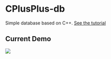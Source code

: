 # CPlusPlus-db
Simple database based on C++. [See the tutorial](https://cstack.github.io/db_tutorial/)

## Current Demo
![](https://i.imgur.com/dLnMU5Q.png)
